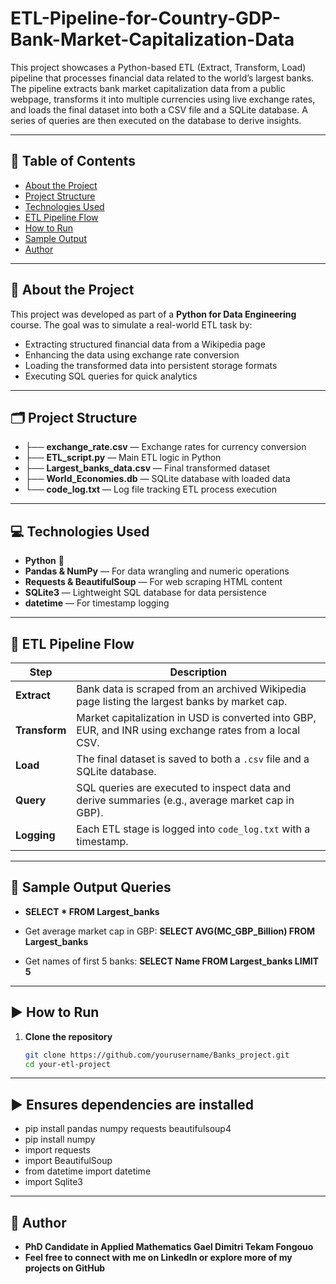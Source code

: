 # ETL-Pipeline-for-Country-GDP-Bank-Market-Capitalization-Data

This project showcases a Python-based ETL (Extract, Transform, Load) pipeline that processes financial data related to the world’s largest banks. The pipeline extracts bank market capitalization data from a public webpage, transforms it into multiple currencies using live exchange rates, and loads the final dataset into both a CSV file and a SQLite database. A series of queries are then executed on the database to derive insights.

---

## 📌 Table of Contents

- [About the Project](#about-the-project)
- [Project Structure](#project-structure)
- [Technologies Used](#technologies-used)
- [ETL Pipeline Flow](#etl-pipeline-flow)
- [How to Run](#how-to-run)
- [Sample Output](#sample-output)
- [Author](#author)

---

## 🧠 About the Project

This project was developed as part of a **Python for Data Engineering** course. The goal was to simulate a real-world ETL task by:

- Extracting structured financial data from a Wikipedia page
- Enhancing the data using exchange rate conversion
- Loading the transformed data into persistent storage formats
- Executing SQL queries for quick analytics

---

## 🗂️ Project Structure

- ├── **exchange_rate.csv** — Exchange rates for currency conversion
- ├── **ETL_script.py** — Main ETL logic in Python
- ├── **Largest_banks_data.csv** — Final transformed dataset
- ├── **World_Economies.db** — SQLite database with loaded data
- └── **code_log.txt** — Log file tracking ETL process execution

---

## 💻 Technologies Used

- **Python** 🐍
- **Pandas & NumPy** — For data wrangling and numeric operations
- **Requests & BeautifulSoup** — For web scraping HTML content
- **SQLite3** — Lightweight SQL database for data persistence
- **datetime** — For timestamp logging

---

## 🔁 ETL Pipeline Flow

| Step         | Description                                                                 |
|--------------|-----------------------------------------------------------------------------|
| **Extract**  | Bank data is scraped from an archived Wikipedia page listing the largest banks by market cap. |
| **Transform**| Market capitalization in USD is converted into GBP, EUR, and INR using exchange rates from a local CSV. |
| **Load**     | The final dataset is saved to both a `.csv` file and a SQLite database.     |
| **Query**    | SQL queries are executed to inspect data and derive summaries (e.g., average market cap in GBP). |
| **Logging**  | Each ETL stage is logged into `code_log.txt` with a timestamp.              |

---

## 🔁 Sample Output Queries

- **SELECT * FROM Largest_banks**

- Get average market cap in GBP:
**SELECT AVG(MC_GBP_Billion) FROM Largest_banks**

- Get names of first 5 banks:
**SELECT Name FROM Largest_banks LIMIT 5**

---

## ▶️ How to Run

1. **Clone the repository**  
   ```bash
   git clone https://github.com/yourusername/Banks_project.git
   cd your-etl-project

---

## ▶️ Ensures dependencies are installed
- pip install pandas numpy requests beautifulsoup4
- pip install numpy
- import requests
- import BeautifulSoup
- from datetime import datetime
- import Sqlite3

---
## 🙋 Author
- **PhD Candidate in Applied Mathematics Gael Dimitri Tekam Fongouo**
- **Feel free to connect with me on LinkedIn or explore more of my projects on GitHub**
